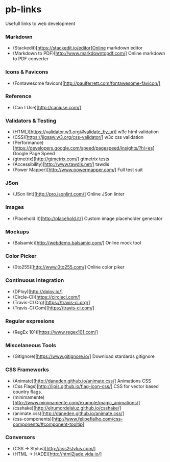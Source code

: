 # pb-links
Usefull links to web development

### Markdown
* (Stackedit)[https://stackedit.io/editor]Online markdown editor
* (Markdown to PDF)[http://www.markdowntopdf.com/] Online markdown to PDF converter

### Icons & Favicons
* (Fontawesome favicon)[http://paulferrett.com/fontawesome-favicon/]

### Reference
* (Can I Use)[http://caniuse.com/] 

### Validators & Testing
* (HTML)[https://validator.w3.org/#validate_by_uri] w3c html validation
* (CSS)[https://jigsaw.w3.org/css-validator/] w3c css validation
* (Performance)[https://developers.google.com/speed/pagespeed/insights/?hl=es] Google Page Speed
* (gtmetrix)[http://gtmetrix.com/] gtmetrix tests
* (Accessibility)[http://www.tawdis.net/] tawdis
* (Power Mapper)[http://www.powermapper.com/] Full test suit

### JSon
* (JSon lint)[http://pro.jsonlint.com/] Online JSon linter

### Images
* (Placehold.it)[http://placehold.it/] Custom image placeholder generator

### Mockups
* (Balsamic)[http://webdemo.balsamiq.com/] Online mock tool

### Color Picker
* (0to255)[http://www.0to255.com/] Online color piker

### Continuous integration
* (DPloy)[http://dploy.io/]
* (Circle-CI)[https://circleci.com/]
* (Travis-CI Org)[https://travis-ci.org/]
* (Travis-CI Com)[https://travis-ci.com/]

### Regular expresions
* (RegEx 101)[https://www.regex101.com/]

### Miscelaneous Tools
* (GitIgnore)[https://www.gitignore.io/] Download stardards gitignore

### CSS Frameworks
* (Animate)[http://daneden.github.io/animate.css/] Animations CSS
* (Css Flags)[http://lipis.github.io/flag-icon-css/] CSS for vector based country flags.
* (minimamente)[http://www.minimamente.com/example/magic_animations/]
* (csshake)[http://elrumordelaluz.github.io/csshake/]
* (animate.css)[http://daneden.github.io/animate.css/]
* (css-components)[http://www.felipefialho.com/css-components/#component-tooltip]

### Conversors
* (CSS → Stylus)[http://css2stylus.com/]
* (HTML → HADE)[http://html2jade.vida.io/]
